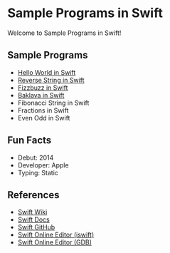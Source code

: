 # Sample Programs in Swift

Welcome to Sample Programs in Swift!

## Sample Programs

- [Hello World in Swift](https://therenegadecoder.com/code/hello-world-in-swift/)
- [Reverse String in Swift](https://therenegadecoder.com/code/reverse-a-string-in-swift/)
- [Fizzbuzz in Swift](https://github.com/TheRenegadeCoder/sample-programs/issues/482)
- [Baklava in Swift](https://github.com/TheRenegadeCoder/sample-programs/issues/620)
- Fibonacci String in Swift
- Fractions in Swift
- Even Odd in Swift

## Fun Facts

- Debut: 2014
- Developer: Apple
- Typing: Static

## References

- [Swift Wiki](https://en.wikipedia.org/wiki/Swift_(programming_language))
- [Swift Docs](https://swift.org/)
- [Swift GitHub](https://github.com/apple/swift)
- [Swift Online Editor (iswift)](https://iswift.org/playground)
- [Swift Online Editor (GDB)](https://www.onlinegdb.com/online_swift_compiler)
